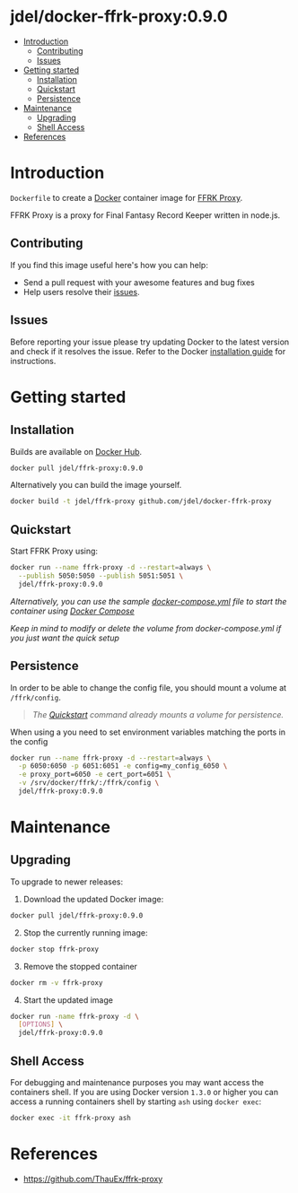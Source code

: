 # jdel/docker-ffrk-proxy:0.9.0

- [Introduction](#introduction)
  - [Contributing](#contributing)
  - [Issues](#issues)
- [Getting started](#getting-started)
  - [Installation](#installation)
  - [Quickstart](#quickstart)
  - [Persistence](#persistence)
- [Maintenance](#maintenance)
  - [Upgrading](#upgrading)
  - [Shell Access](#shell-access)
- [References](#references)

# Introduction

`Dockerfile` to create a [Docker](https://www.docker.com/) container image for [FFRK Proxy](https://github.com/thauex/ffrk-proxy).

FFRK Proxy is a proxy for Final Fantasy Record Keeper written in node.js.

## Contributing

If you find this image useful here's how you can help:

- Send a pull request with your awesome features and bug fixes
- Help users resolve their [issues](../../issues?q=is%3Aopen+is%3Aissue).

## Issues

Before reporting your issue please try updating Docker to the latest version and check if it resolves the issue. Refer to the Docker [installation guide](https://docs.docker.com/installation) for instructions.

# Getting started

## Installation

Builds are available on [Docker Hub](https://hub.docker.com/r/jdel/ffrk-proxy/).

```bash
docker pull jdel/ffrk-proxy:0.9.0
```

Alternatively you can build the image yourself.

```bash
docker build -t jdel/ffrk-proxy github.com/jdel/docker-ffrk-proxy
```

## Quickstart

Start FFRK Proxy using:

```bash
docker run --name ffrk-proxy -d --restart=always \
  --publish 5050:5050 --publish 5051:5051 \
  jdel/ffrk-proxy:0.9.0
```

*Alternatively, you can use the sample [docker-compose.yml](docker-compose.yml) file to start the container using [Docker Compose](https://docs.docker.com/compose/)*

*Keep in mind to modify or delete the volume from docker-compose.yml if you just want the quick setup*

## Persistence

In order to be able to change the config file, you should mount a volume at `/ffrk/config`.

> *The [Quickstart](#quickstart) command already mounts a volume for persistence.*

When using a you need to set environment variables matching the ports in the config

```bash
docker run --name ffrk-proxy -d --restart=always \
  -p 6050:6050 -p 6051:6051 -e config=my_config_6050 \
  -e proxy_port=6050 -e cert_port=6051 \
  -v /srv/docker/ffrk/:/ffrk/config \
  jdel/ffrk-proxy:0.9.0
```

# Maintenance

## Upgrading

To upgrade to newer releases:

  1. Download the updated Docker image:

  ```bash
  docker pull jdel/ffrk-proxy:0.9.0
  ```

  2. Stop the currently running image:

  ```bash
  docker stop ffrk-proxy
  ```

  3. Remove the stopped container

  ```bash
  docker rm -v ffrk-proxy
  ```

  4. Start the updated image

  ```bash
  docker run -name ffrk-proxy -d \
    [OPTIONS] \
    jdel/ffrk-proxy:0.9.0
  ```

## Shell Access

For debugging and maintenance purposes you may want access the containers shell. If you are using Docker version `1.3.0` or higher you can access a running containers shell by starting `ash` using `docker exec`:

```bash
docker exec -it ffrk-proxy ash
```

# References

  * https://github.com/ThauEx/ffrk-proxy
